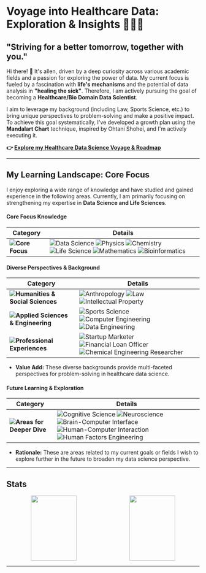 # Voyage into Healthcare Data: Exploration & Insights 🧭🔬✨

## "Striving for a better tomorrow, together with you."

Hi there! 👋 It's allen, driven by a deep curiosity across various academic fields and a passion for exploring the power of data. My current focus is fueled by a fascination with **life's mechanisms** and the potential of data analysis in **"healing the sick"**. Therefore, I am actively pursuing the goal of becoming a **Healthcare/Bio Domain Data Scientist**.

I aim to leverage my background (including Law, Sports Science, etc.) to bring unique perspectives to problem-solving and make a positive impact. To achieve this goal systematically, I've developed a growth plan using the **Mandalart Chart** technique, inspired by Ohtani Shohei, and I'm actively executing it.

**👉 [Explore my Healthcare Data Science Voyage & Roadmap](https://github.com/allenkang92/healthcare-ds-growth-plan)**


---


## My Learning Landscape: Core Focus

I enjoy exploring a wide range of knowledge and have studied and gained experience in the following areas. Currently, I am primarily focusing on strengthening my expertise in **Data Science and Life Sciences**.

#### Core Focus Knowledge

| **Category** | **Details** |
|--------------|-------------|
| **![Core Focus](https://img.shields.io/badge/Core%20Focus-EAF4FB?style=flat-square)** | ![Data Science](https://img.shields.io/badge/Data%20Science-C1B3F2?style=flat-square) ![Physics](https://img.shields.io/badge/Physics-A8E1DB?style=flat-square) ![Chemistry](https://img.shields.io/badge/Chemistry-A8E1DB?style=flat-square) ![Life Science](https://img.shields.io/badge/Life%20Science-A8E1DB?style=flat-square) ![Mathematics](https://img.shields.io/badge/Mathematics-A8E1DB?style=flat-square)  ![Bioinformatics](https://img.shields.io/badge/Bioinformatics-FFCBDF?style=flat-square) |


#### Diverse Perspectives & Background

| **Category** | **Details** |
|--------------|-------------|
| **![Humanities & Social Sciences](https://img.shields.io/badge/Humanities%20%26%20Social%20Sciences-EAF4FB?style=flat-square)** | ![Anthropology](https://img.shields.io/badge/Anthropology-A8E1DB?style=flat-square) ![Law](https://img.shields.io/badge/Law-A8E1DB?style=flat-square) ![Intellectual Property](https://img.shields.io/badge/Intellectual%20Property-A8E1DB?style=flat-square) |
| **![Applied Sciences & Engineering](https://img.shields.io/badge/Applied%20Sciences%20%26%20Engineering-EAF4FB?style=flat-square)** | ![Sports Science](https://img.shields.io/badge/Sports%20Science-A8E1DB?style=flat-square) ![Computer Engineering](https://img.shields.io/badge/Computer%20Engineering-C1B3F2?style=flat-square) ![Data Engineering](https://img.shields.io/badge/Data%20Engineering-C1B3F2?style=flat-square) |
| **![Professional Experiences](https://img.shields.io/badge/Professional%20Experiences-EAF4FB?style=flat-square)** | ![Startup Marketer](https://img.shields.io/badge/Startup%20Marketer-A8E1DB?style=flat-square) ![Financial Loan Officer](https://img.shields.io/badge/Financial%20Loan%20Officer-A8E1DB?style=flat-square) ![Chemical Engineering Researcher](https://img.shields.io/badge/Chemical%20Engineering%20Researcher-A8E1DB?style=flat-square) |

*   **Value Add:** These diverse backgrounds provide multi-faceted perspectives for problem-solving in healthcare data science.

#### Future Learning & Exploration

| **Category** | **Details** |
|--------------|-------------|
| **![Areas for Deeper Dive](https://img.shields.io/badge/Future%20Exploration-EAF4FB?style=flat-square)** | ![Cognitive Science](https://img.shields.io/badge/Cognitive%20Science-FFCBDF?style=flat-square) ![Neuroscience](https://img.shields.io/badge/Neuroscience-FFCBDF?style=flat-square) ![Brain-Computer Interface](https://img.shields.io/badge/Brain--Computer%20Interface-FFCBDF?style=flat-square) ![Human-Computer Interaction](https://img.shields.io/badge/Human--Computer%20Interaction-FFCBDF?style=flat-square) ![Human Factors Engineering](https://img.shields.io/badge/Human%20Factors%20Engineering-FFCBDF?style=flat-square) |

*   **Rationale:** These are areas related to my current goals or fields I wish to explore further in the future to broaden my data science perspective.


---


## Stats
<div align="center">
  <div style="display: flex; justify-content: space-between; width: 100%; max-width: 1000px; align-items: center;">
    <img src="https://github-readme-stats.vercel.app/api?username=allenkang92&show_icons=true&theme=buefy" style="flex: 1; width: 48%; height: 170px; object-fit: cover; margin-right: 10px;">
    <img src="https://github-readme-stats.vercel.app/api/top-langs/?username=allenkang92&layout=compact&theme=buefy&size_weight=0.35&count_weight=0.65" style="flex: 1; width: 48%; height: 170px; object-fit: cover;">
  </div>
</div>


---
